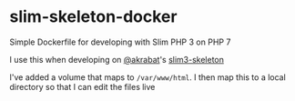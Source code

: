 # slim-skeleton-docker
Simple Dockerfile for developing with Slim PHP 3 on PHP 7

I use this when developing on [@akrabat](https://github.com/akrabat)'s [slim3-skeleton](https://github.com/akrabat/slim3-skeleton)

I've added a volume that maps to `/var/www/html`. I then map this to a local directory so that I can edit the files live
